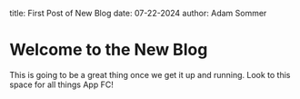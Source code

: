 title: First Post of New Blog
date: 07-22-2024
author: Adam Sommer

# Welcome to the New Blog

This is going to be a great thing once we get it up and running.  Look to this space for all things App FC!

[Appalachian FC]: {static}/images/squatch.png
